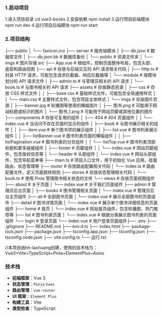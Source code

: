 ### 1.启动项目

1.进入项目目录
cd vue3-books
2.安装依赖
npm install
3.运行项目前端模块
npm run dev
4.运行项目后端模块
npm run start

### 2.项目结构
├── public
│   └── favicon.ico
├── server 				# 服务端模块
│   ├── db.json			# 数据库文件
│   ├── db.json.bk		# 数据库备份
│   └── public			# 资源文件夹
│       └── imgs			# 图片存储
src
├── App.vue                # 根组件，控制页面整体布局，包含头部、底部和路由视图
├── api                    # 存放与后端交互的 API 请求相关代码
│   ├── http.ts            # 封装 HTTP 请求，可能包含请求拦截器、响应拦截器等
│   └── module             # 按模块划分的 API 请求文件
│       ├── admin.ts       # 与管理员相关的 API 请求
│       └── book.ts        # 与图书相关的 API 请求
├── assets                 # 存放静态资源
│   ├── css                # 存放 CSS 样式文件
│   │   ├── base.css       # 基础样式文件，可能包含全局通用样式
│   │   └── main.css       # 主要样式文件，包含项目主体样式
│   └── imgs               # 存放图片资源
│       ├── banner.jpg     # 轮播图等使用的横幅图片
│       ├── 图书.png       # 可能用于网站标题或标识的图片
│       └── 图书_1.png     # 可能用于网站页脚或其他位置的图片
├── components             # 存放可复用的组件
│   ├── 404                # 404 页面组件
│   │   └── index.vue      # 当访问不存在页面时显示的组件
│   ├── book               # 与图书展示相关的组件
│   │   ├── item.vue       # 单个图书项的展示组件
│   │   ├── list.vue       # 图书列表展示组件
│   │   ├── listBanner.vue # 图书列表页面的横幅组件
│   │   ├── listPagination.vue # 图书列表的分页组件
│   │   └── listTop.vue    # 图书列表顶部标题和更多链接组件
│   ├── footer             # 页脚组件
│   │   └── index.vue      # 网站页脚组件，包含版权信息等
│   └── header             # 头部组件
│       └── index.vue      # 网站头部组件，包含导航菜单等
├── main.ts                # 项目入口文件，用于初始化 Vue 应用，挂载路由、状态管理等
├── router                 # 存放路由配置相关代码
│   └── index.ts           # 路由配置文件，定义页面跳转规则
├── stores                 # 存放状态管理相关代码
│   └── book.ts            # 使用 Pinia 管理图书相关状态的文件
└── views                  # 存放页面视图组件
    ├── about              # 关于页面
    │   └── index.vue      # 关于我们页面组件
    ├── admin              # 管理员后台页面
    │   ├── books          # 图书管理相关页面
    │   └── index.vue      # 管理员后台主页组件
    ├── all                # 全部图书页面
    │   └── index.vue      # 展示全部图书的页面组件
    ├── detail             # 图书详情页面
    │   └── index.vue      # 展示单个图书详细信息的页面组件
    ├── home               # 首页
    │   └── index.vue      # 网站首页组件，包含轮播图、热门推荐等
    ├── list               # 图书列表页面
    │   └── index.vue      # 根据分类展示图书列表的页面组件
    └── login              # 登录页面
        └── index.vue      # 用户登录页面组件├── .env
├── .gitignore
├── README.md
├── env.d.ts
├── index.html
├── package-lock.json
├── package.json
├── tsconfig.app.json
├── tsconfig.json
├── tsconfig.node.json
├── vite.config.ts
└── 运行.txt


//本项目由hh-laohuang创建，使用的技术栈为：Vue3+Vite+TypeScript+Pinia+ElementPlus+Axios

### 技术栈
- **前端框架**：Vue 3
- **状态管理**：`Pinia`  `Vuex`
- **路由管理**：`vue-router`
- **UI 框架**：`Element Plus`
- **构建工具**：Vite
- **类型检查**：TypeScript
